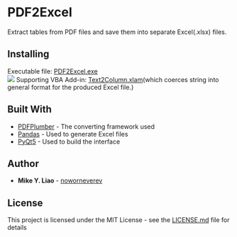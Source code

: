 # PDF2Excel

Extract tables from PDF files and save them into separate Excel(.xlsx) files.

## Installing

Executable file: [PDF2Excel.exe](https://github.com/noworneverev/PDF2Excel/releases/download/1.0.1/PDF2Excel.exe)  
![](https://i.imgur.com/kxlgnhY.png)
Supporting VBA Add-in: [Text2Column.xlam](https://github.com/noworneverev/PDF2Excel/releases/download/1.0.0/Text2Column.xlam)(which coerces string into general format for the produced Excel file.)

## Built With

* [PDFPlumber](https://github.com/jsvine/pdfplumber) - The converting framework used
* [Pandas](https://github.com/pandas-dev/pandas) - Used to generate Excel files
* [PyQt5](https://pypi.org/project/PyQt5/) - Used to build the interface

## Author

* **Mike Y. Liao** - [noworneverev](https://github.com/noworneverev)

## License

This project is licensed under the MIT License - see the [LICENSE.md](LICENSE.md) file for details
